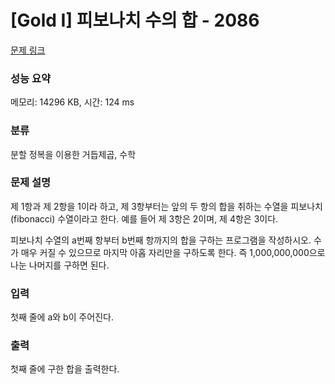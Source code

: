# [Gold I] 피보나치 수의 합 - 2086 

[문제 링크](https://www.acmicpc.net/problem/2086) 

### 성능 요약

메모리: 14296 KB, 시간: 124 ms

### 분류

분할 정복을 이용한 거듭제곱, 수학

### 문제 설명

<p>제 1항과 제 2항을 1이라 하고, 제 3항부터는 앞의 두 항의 합을 취하는 수열을 피보나치(fibonacci) 수열이라고 한다. 예를 들어 제 3항은 2이며, 제 4항은 3이다.</p>

<p>피보나치 수열의 a번째 항부터 b번째 항까지의 합을 구하는 프로그램을 작성하시오. 수가 매우 커질 수 있으므로 마지막 아홉 자리만을 구하도록 한다. 즉 1,000,000,000으로 나눈 나머지를 구하면 된다.</p>

### 입력 

 <p>첫째 줄에 a와 b이 주어진다.</p>

### 출력 

 <p>첫째 줄에 구한 합을 출력한다.</p>

